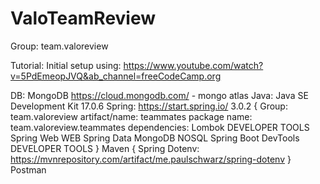 # ValoTeamReview

Group: team.valoreview

Tutorial:
    Initial setup using: https://www.youtube.com/watch?v=5PdEmeopJVQ&ab_channel=freeCodeCamp.org

DB: MongoDB https://cloud.mongodb.com/ - mongo atlas
Java: Java SE Development Kit 17.0.6 
Spring: https://start.spring.io/ 3.0.2 {
    Group: team.valoreview
    artifact/name: teammates
    package name: team.valoreview.teammates
    dependencies:
        Lombok DEVELOPER TOOLS
        Spring Web WEB
        Spring Data MongoDB NOSQL
        Spring Boot DevTools DEVELOPER TOOLS
}
Maven {
    Spring Dotenv: https://mvnrepository.com/artifact/me.paulschwarz/spring-dotenv
}
Postman
